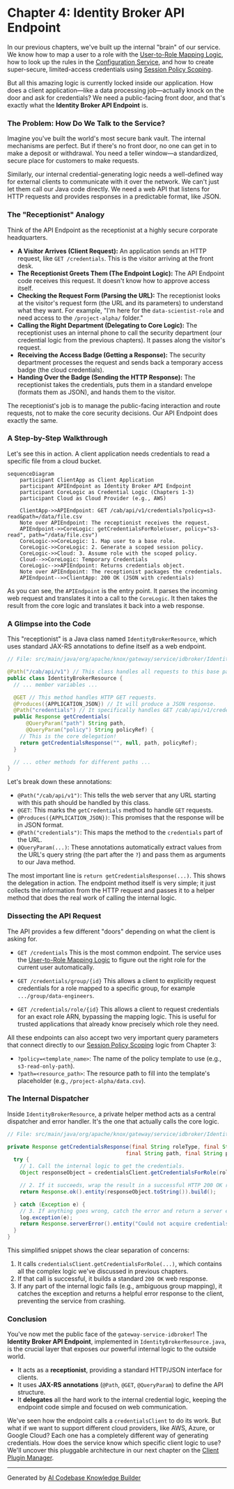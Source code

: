 # Chapter 4: Identity Broker API Endpoint

In our previous chapters, we've built up the internal "brain" of our service. We know how to map a user to a role with the [User-to-Role Mapping Logic](01_user_to_role_mapping_logic_.md), how to look up the rules in the [Configuration Service](02_configuration_service_.md), and how to create super-secure, limited-access credentials using [Session Policy Scoping](03_session_policy_scoping_.md).

But all this amazing logic is currently locked inside our application. How does a client application—like a data processing job—actually knock on the door and ask for credentials? We need a public-facing front door, and that's exactly what the **Identity Broker API Endpoint** is.

### The Problem: How Do We Talk to the Service?

Imagine you've built the world's most secure bank vault. The internal mechanisms are perfect. But if there's no front door, no one can get in to make a deposit or withdrawal. You need a teller window—a standardized, secure place for customers to make requests.

Similarly, our internal credential-generating logic needs a well-defined way for external clients to communicate with it over the network. We can't just let them call our Java code directly. We need a web API that listens for HTTP requests and provides responses in a predictable format, like JSON.

### The "Receptionist" Analogy

Think of the API Endpoint as the receptionist at a highly secure corporate headquarters.
*   **A Visitor Arrives (Client Request):** An application sends an HTTP request, like `GET /credentials`. This is the visitor arriving at the front desk.
*   **The Receptionist Greets Them (The Endpoint Logic):** The API Endpoint code receives this request. It doesn't know how to approve access itself.
*   **Checking the Request Form (Parsing the URL):** The receptionist looks at the visitor's request form (the URL and its parameters) to understand what they want. For example, "I'm here for the `data-scientist-role` and need access to the `/project-alpha/` folder."
*   **Calling the Right Department (Delegating to Core Logic):** The receptionist uses an internal phone to call the security department (our credential logic from the previous chapters). It passes along the visitor's request.
*   **Receiving the Access Badge (Getting a Response):** The security department processes the request and sends back a temporary access badge (the cloud credentials).
*   **Handing Over the Badge (Sending the HTTP Response):** The receptionist takes the credentials, puts them in a standard envelope (formats them as JSON), and hands them to the visitor.

The receptionist's job is to manage the public-facing interaction and route requests, not to make the core security decisions. Our API Endpoint does exactly the same.

### A Step-by-Step Walkthrough

Let's see this in action. A client application needs credentials to read a specific file from a cloud bucket.

```mermaid
sequenceDiagram
    participant ClientApp as Client Application
    participant APIEndpoint as Identity Broker API Endpoint
    participant CoreLogic as Credential Logic (Chapters 1-3)
    participant Cloud as Cloud Provider (e.g., AWS)

    ClientApp->>APIEndpoint: GET /cab/api/v1/credentials?policy=s3-read&path=/data/file.csv
    Note over APIEndpoint: The receptionist receives the request.
    APIEndpoint->>CoreLogic: getCredentialsForRole(user, policy="s3-read", path="/data/file.csv")
    CoreLogic->>CoreLogic: 1. Map user to a base role.
    CoreLogic->>CoreLogic: 2. Generate a scoped session policy.
    CoreLogic->>Cloud: 3. Assume role with the scoped policy.
    Cloud-->>CoreLogic: Temporary Credentials
    CoreLogic-->>APIEndpoint: Returns credentials object.
    Note over APIEndpoint: The receptionist packages the credentials.
    APIEndpoint-->>ClientApp: 200 OK (JSON with credentials)
```

As you can see, the `APIEndpoint` is the entry point. It parses the incoming web request and translates it into a call to the `CoreLogic`. It then takes the result from the core logic and translates it back into a web response.

### A Glimpse into the Code

This "receptionist" is a Java class named `IdentityBrokerResource`, which uses standard JAX-RS annotations to define itself as a web endpoint.

```java
// File: src/main/java/org/apache/knox/gateway/service/idbroker/IdentityBrokerResource.java

@Path("/cab/api/v1") // This class handles all requests to this base path.
public class IdentityBrokerResource {
  // ... member variables ...

  @GET // This method handles HTTP GET requests.
  @Produces({APPLICATION_JSON}) // It will produce a JSON response.
  @Path("credentials") // It specifically handles GET /cab/api/v1/credentials
  public Response getCredentials(
      @QueryParam("path") String path,
      @QueryParam("policy") String policyRef) {
    // This is the core delegation!
    return getCredentialsResponse("", null, path, policyRef);
  }

  // ... other methods for different paths ...
}
```

Let's break down these annotations:
*   `@Path("/cab/api/v1")`: This tells the web server that any URL starting with this path should be handled by this class.
*   `@GET`: This marks the `getCredentials` method to handle `GET` requests.
*   `@Produces({APPLICATION_JSON})`: This promises that the response will be in JSON format.
*   `@Path("credentials")`: This maps the method to the `credentials` part of the URL.
*   `@QueryParam(...)`: These annotations automatically extract values from the URL's query string (the part after the `?`) and pass them as arguments to our Java method.

The most important line is `return getCredentialsResponse(...)`. This shows the delegation in action. The endpoint method itself is very simple; it just collects the information from the HTTP request and passes it to a helper method that does the real work of calling the internal logic.

### Dissecting the API Request

The API provides a few different "doors" depending on what the client is asking for.

*   `GET /credentials`
    This is the most common endpoint. The service uses the [User-to-Role Mapping Logic](01_user_to_role_mapping_logic_.md) to figure out the right role for the current user automatically.

*   `GET /credentials/group/{id}`
    This allows a client to explicitly request credentials for a role mapped to a specific group, for example `.../group/data-engineers`.

*   `GET /credentials/role/{id}`
    This allows a client to request credentials for an exact role ARN, bypassing the mapping logic. This is useful for trusted applications that already know precisely which role they need.

All these endpoints can also accept two very important query parameters that connect directly to our [Session Policy Scoping](03_session_policy_scoping_.md) logic from Chapter 3:
*   `?policy=<template_name>`: The name of the policy template to use (e.g., `s3-read-only-path`).
*   `?path=<resource_path>`: The resource path to fill into the template's placeholder (e.g., `/project-alpha/data.csv`).

### The Internal Dispatcher

Inside `IdentityBrokerResource`, a private helper method acts as a central dispatcher and error handler. It's the one that actually calls the core logic.

```java
// File: src/main/java/org/apache/knox/gateway/service/idbroker/IdentityBrokerResource.java

private Response getCredentialsResponse(final String roleType, final String id,
                                      final String path, final String policyRef) {
  try {
    // 1. Call the internal logic to get the credentials.
    Object responseObject = credentialsClient.getCredentialsForRole(roleType, id, path, policyRef);

    // 2. If it succeeds, wrap the result in a successful HTTP 200 OK response.
    return Response.ok().entity(responseObject.toString()).build();

  } catch (Exception e) {
    // 3. If anything goes wrong, catch the error and return a server error response.
    log.exception(e);
    return Response.serverError().entity("Could not acquire credentials").build();
  }
}
```
This simplified snippet shows the clear separation of concerns:
1.  It calls `credentialsClient.getCredentialsForRole(...)`, which contains all the complex logic we've discussed in previous chapters.
2.  If that call is successful, it builds a standard `200 OK` web response.
3.  If any part of the internal logic fails (e.g., ambiguous group mapping), it catches the exception and returns a helpful error response to the client, preventing the service from crashing.

### Conclusion

You've now met the public face of the `gateway-service-idbroker`! The **Identity Broker API Endpoint**, implemented in `IdentityBrokerResource.java`, is the crucial layer that exposes our powerful internal logic to the outside world.

*   It acts as a **receptionist**, providing a standard HTTP/JSON interface for clients.
*   It uses **JAX-RS annotations** (`@Path`, `@GET`, `@QueryParam`) to define the API structure.
*   It **delegates** all the hard work to the internal credential logic, keeping the endpoint code simple and focused on web communication.

We've seen how the endpoint calls a `credentialsClient` to do its work. But what if we want to support different cloud providers, like AWS, Azure, or Google Cloud? Each one has a completely different way of generating credentials. How does the service know which specific client logic to use? We'll uncover this pluggable architecture in our next chapter on the [Client Plugin Manager](05_client_plugin_manager_.md).

---

Generated by [AI Codebase Knowledge Builder](https://github.com/The-Pocket/Tutorial-Codebase-Knowledge)
